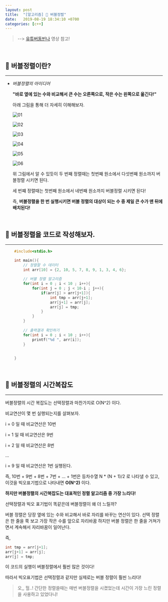 ```yaml
---
layout: post
title:  "[알고리즘] 🌊 버블정렬"
date:   2019-08-19 18:34:10 +0700
categories: [c++]
---
```


> --> [유튜버동빈나](https://www.youtube.com/watch?v=EZN0Irp2aPs&list=PLRx0vPvlEmdDHxCvAQS1_6XV4deOwfVrz&index=3) 영상 참고!

<br>

## 🌊 버블정렬이란?
---

- _버블정렬의 아이디어_

	__"바로 옆에 있는 수와 비교해서 큰 수는 오른쪽으로, 작은 수는 왼쪽으로 옮긴다!"__

	아래 그림을 통해 더 자세히 이해해보자.

	![01](https://user-images.githubusercontent.com/31889335/63243723-606ab680-c296-11e9-8853-d07a1ee6ff5c.PNG)

	![02](https://user-images.githubusercontent.com/31889335/63243725-606ab680-c296-11e9-996e-343275e6a718.PNG)

	![03](https://user-images.githubusercontent.com/31889335/63243726-61034d00-c296-11e9-88d1-7498e55c2100.PNG)

	![04](https://user-images.githubusercontent.com/31889335/63243728-61034d00-c296-11e9-8574-f93dc14cf87b.PNG)

	![05](https://user-images.githubusercontent.com/31889335/63243729-61034d00-c296-11e9-942f-aad90dcb8ba2.PNG)

	![06](https://user-images.githubusercontent.com/31889335/63243731-61034d00-c296-11e9-8e53-44ab1533b35d.PNG)

	위 그림에서 알 수 있듯이 두 번째 정렬때는 첫번째 원소에서 다섯번째 원소까지 버블정렬 시키면 된다.
	
	세 번쨰 정렬때는 첫번째 원소에서 네번째 원소까지 버블정렬 시키면 된다! 
	
	즉, __버블정렬을 한 번 실행시키면 버블 정렬의 대상이 되는 수 중 제일 큰 수가 맨 뒤에 배치된다!__

	<br>

## 🌊 버블정렬을 코드로 작성해보자.
---

~~~c
	#include<stdio.h>

	int main(){
		// 정렬할 수 데이터 
		int arr[10] = {2, 10, 5, 7, 8, 9, 1, 3, 4, 6};
		
		// 버블 정렬 알고리즘  
		for(int i = 0 ; i < 10 ; i++){
			for(int j = 0 ; j < 10-i ; j++){
				if(arr[j] > arr[j+1]){
					int tmp = arr[j+1];
					arr[j+1] = arr[j];
					arr[j] = tmp;
				}
			}
		}
		
		// 출력결과 확인하기
		for(int i = 0 ; i < 10 ; i++){
			printf("%d ", arr[i]);
		} 
		
		
	}
~~~

<br>

## 🌊 버블정렬의 시간복잡도
---

버블정렬의 시간 복잡도는 선택정렬과 마찬가지로 O(N^2) 이다.

비교연산이 몇 번 실행되는지를 살펴보자.

i = 0 일 때 비교연산은 10번

i = 1 일 때 비교연산은 9번

i = 2 일 때 비교연산은 8번 

...

i = 9 일 때 비교연산은 1번 실행된다.

즉, 10번 + 9번 + 8번 + 7번 + ... + 1번은 등차수열 N * (N + 1)/2 로 나타낼 수 있고, 이것을 빅오표기법으로 나타내면 __O(N^2)__ 이다.

__하지만 버블정렬의 시간복잡도는 대표적인 정렬 알고리즘 중 가장 느리다!__

선택정렬과 빅오 표기법이 똑같은데 버블정렬이 왜 더 느릴까?

버블 정렬은 당장 옆에 있는 수와 비교해서 바로 자리를 바꾸는 연산이 있다. 선택 정렬은 한 줄을 쭉 보고 가장 작은 수를 앞으로 자리바꿈 하지만 버블 정렬은 한 줄을 거쳐가면서 계속해서 자리바꿈이 일어난다.

즉, 

~~~c
int tmp = arr[j+1];
arr[j+1] = arr[j];
arr[j] = tmp;
~~~

이 코드의 실행이 버블정렬에서 훨씬 많은 것이다!

따라서 빅오표기법은 선택정렬과 같지만 실제로는 버블 정렬이 훨씬 느리다!

> 오,, 헐..! 간단한 정렬쓸때는 매번 버블정렬을 시켰었는데 시간이 가장 느린 정렬을 사용하고 있었다니!
